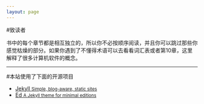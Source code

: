 ```yaml
---
layout: page
---
```


#致读者

书中的每个章节都是相互独立的，所以你不必按顺序阅读，并且你可以跳过那些你感觉枯燥的部分。如果你遇到了不懂得术语可以去看看词汇表或者第10章，这里解释了很多计算机软件的概念。

---

#本站使用了下面的开源项目

+ [Jekyll <small>Simple, blog-aware, static sites</small>](https://jekyllrb.com)
+ [Ed <small>A Jekyll theme for minimal editions</small>](http://elotroalex.github.io/ed)



